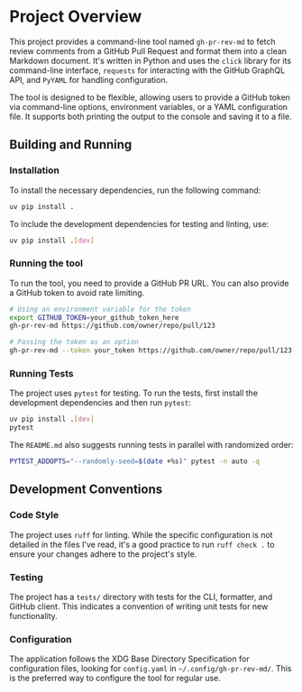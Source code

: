 # Project Overview

This project provides a command-line tool named `gh-pr-rev-md` to fetch review comments from a GitHub Pull Request and format them into a clean Markdown document. It's written in Python and uses the `click` library for its command-line interface, `requests` for interacting with the GitHub GraphQL API, and `PyYAML` for handling configuration.

The tool is designed to be flexible, allowing users to provide a GitHub token via command-line options, environment variables, or a YAML configuration file. It supports both printing the output to the console and saving it to a file.

## Building and Running

### Installation

To install the necessary dependencies, run the following command:

```bash
uv pip install .
```

To include the development dependencies for testing and linting, use:

```bash
uv pip install .[dev]
```

### Running the tool

To run the tool, you need to provide a GitHub PR URL. You can also provide a GitHub token to avoid rate limiting.

```bash
# Using an environment variable for the token
export GITHUB_TOKEN=your_github_token_here
gh-pr-rev-md https://github.com/owner/repo/pull/123

# Passing the token as an option
gh-pr-rev-md --token your_token https://github.com/owner/repo/pull/123
```

### Running Tests

The project uses `pytest` for testing. To run the tests, first install the development dependencies and then run `pytest`:

```bash
uv pip install .[dev]
pytest
```

The `README.md` also suggests running tests in parallel with randomized order:

```bash
PYTEST_ADDOPTS="--randomly-seed=$(date +%s)" pytest -n auto -q
```

## Development Conventions

### Code Style

The project uses `ruff` for linting. While the specific configuration is not detailed in the files I've read, it's a good practice to run `ruff check .` to ensure your changes adhere to the project's style.

### Testing

The project has a `tests/` directory with tests for the CLI, formatter, and GitHub client. This indicates a convention of writing unit tests for new functionality.

### Configuration

The application follows the XDG Base Directory Specification for configuration files, looking for `config.yaml` in `~/.config/gh-pr-rev-md/`. This is the preferred way to configure the tool for regular use.
